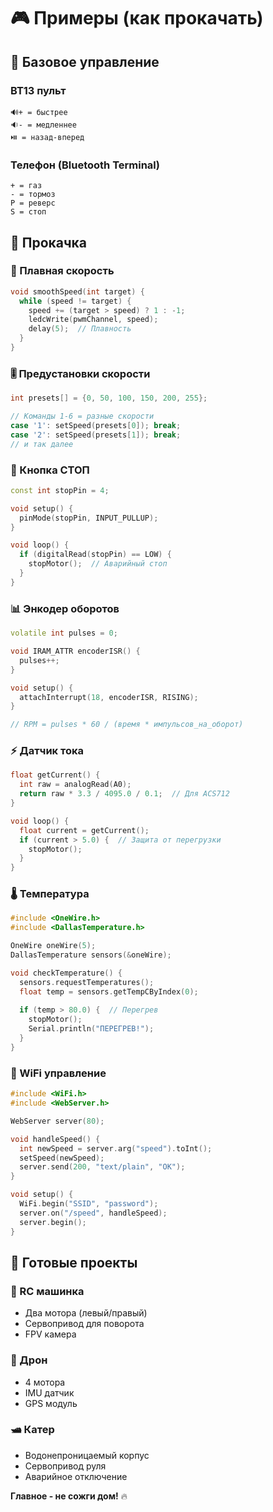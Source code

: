 # 🎮 Примеры (как прокачать)

## 🎯 Базовое управление

### BT13 пульт
```
🔊+ = быстрее
🔉- = медленнее  
⏯️ = назад-вперед
```

### Телефон (Bluetooth Terminal)
```
+ = газ
- = тормоз
P = реверс
S = стоп
```
## 🚀 Прокачка

### 🌊 Плавная скорость
```cpp
void smoothSpeed(int target) {
  while (speed != target) {
    speed += (target > speed) ? 1 : -1;
    ledcWrite(pwmChannel, speed);
    delay(5);  // Плавность
  }
}
```

### 🎚️ Предустановки скорости
```cpp
int presets[] = {0, 50, 100, 150, 200, 255};

// Команды 1-6 = разные скорости
case '1': setSpeed(presets[0]); break;
case '2': setSpeed(presets[1]); break;
// и так далее
```

### 🚨 Кнопка СТОП
```cpp
const int stopPin = 4;

void setup() {
  pinMode(stopPin, INPUT_PULLUP);
}

void loop() {
  if (digitalRead(stopPin) == LOW) {
    stopMotor();  // Аварийный стоп
  }
}
```

### 📊 Энкодер оборотов
```cpp
volatile int pulses = 0;

void IRAM_ATTR encoderISR() {
  pulses++;
}

void setup() {
  attachInterrupt(18, encoderISR, RISING);
}

// RPM = pulses * 60 / (время * импульсов_на_оборот)
```

### ⚡ Датчик тока
```cpp
float getCurrent() {
  int raw = analogRead(A0);
  return raw * 3.3 / 4095.0 / 0.1;  // Для ACS712
}

void loop() {
  float current = getCurrent();
  if (current > 5.0) {  // Защита от перегрузки
    stopMotor();
  }
}
```

### 🌡️ Температура
```cpp
#include <OneWire.h>
#include <DallasTemperature.h>

OneWire oneWire(5);
DallasTemperature sensors(&oneWire);

void checkTemperature() {
  sensors.requestTemperatures();
  float temp = sensors.getTempCByIndex(0);
  
  if (temp > 80.0) {  // Перегрев
    stopMotor();
    Serial.println("ПЕРЕГРЕВ!");
  }
}
```

### 📱 WiFi управление
```cpp
#include <WiFi.h>
#include <WebServer.h>

WebServer server(80);

void handleSpeed() {
  int newSpeed = server.arg("speed").toInt();
  setSpeed(newSpeed);
  server.send(200, "text/plain", "OK");
}

void setup() {
  WiFi.begin("SSID", "password");
  server.on("/speed", handleSpeed);
  server.begin();
}
```

## 🎯 Готовые проекты

### 🚗 RC машинка
- Два мотора (левый/правый)
- Сервопривод для поворота
- FPV камера

### 🚁 Дрон
- 4 мотора
- IMU датчик
- GPS модуль

### 🛥️ Катер
- Водонепроницаемый корпус
- Сервопривод руля
- Аварийное отключение

**Главное - не сожги дом!** 🔥